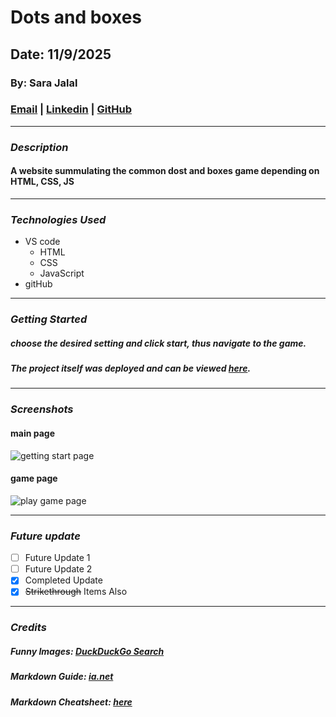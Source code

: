 # Dots and boxes
## Date: 11/9/2025
### By: Sara Jalal
### [Email](mailto:saraalkhozaae@gmail.com) | [Linkedin](https://www.linkedin.com/in/sara-alkhozaae) | [GitHub](https://github.com/sarajalal2004)
***
### ***Description***
#### A website summulating the common dost and boxes game depending on HTML, CSS, JS
***
### ***Technologies Used***
* VS code
    * HTML
    * CSS
    * JavaScript
* gitHub
***
### ***Getting Started***
##### choose the desired setting and click start, thus navigate to the game.  
##### The project itself was deployed and can be viewed [here]().

***
### ***Screenshots***
#### main page
![getting start page]()
#### game page
![play game page]()

***
### ***Future update***
- [ ] Future Update 1
- [ ] Future Update 2
- [x] Completed Update
- [x] ~~Strikethrough~~ Items Also
***
### ***Credits***
##### Funny Images: [DuckDuckGo Search](http://www.duckduckgo.com)  
##### Markdown Guide: [ia.net](https://ia.net/writer/support/basics/markdown-guide)  
##### Markdown Cheatsheet: [here](https://www.markdownguide.org/cheat-sheet/)
